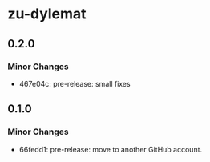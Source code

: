 # zu-dylemat

## 0.2.0

### Minor Changes

- 467e04c: pre-release: small fixes

## 0.1.0

### Minor Changes

- 66fedd1: pre-release: move to another GitHub account.
